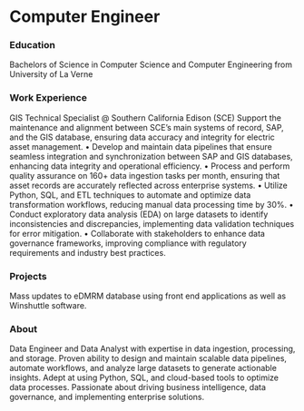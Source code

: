 # Computer Engineer

### Education
Bachelors of Science in Computer Science and Computer Engineering from University of La Verne

### Work Experience
GIS Technical Specialist @ Southern California Edison (SCE)
Support the maintenance and alignment between SCE’s main systems of record, SAP, and the GIS database, ensuring data accuracy and integrity for electric asset management.
•	Develop and maintain data pipelines that ensure seamless integration and synchronization between SAP and GIS databases, enhancing data integrity and operational efficiency.
•	Process and perform quality assurance on 160+ data ingestion tasks per month, ensuring that asset records are accurately reflected across enterprise systems.
•	Utilize Python, SQL, and ETL techniques to automate and optimize data transformation workflows, reducing manual data processing time by 30%.
•	Conduct exploratory data analysis (EDA) on large datasets to identify inconsistencies and discrepancies, implementing data validation techniques for error mitigation.
•	Collaborate with stakeholders to enhance data governance frameworks, improving compliance with regulatory requirements and industry best practices.

### Projects
Mass updates to eDMRM database using front end applications as well as Winshuttle software.

### About
Data Engineer and Data Analyst with expertise in data ingestion, processing, and storage. Proven ability to design and maintain scalable data pipelines, automate workflows, and analyze large datasets to generate actionable insights. Adept at using Python, SQL, and cloud-based tools to optimize data processes. Passionate about driving business intelligence, data governance, and implementing enterprise solutions.
